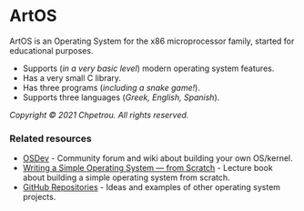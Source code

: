 # ArtOS
ArtOS is an Operating System for the x86 microprocessor family, started for educational purposes.

* Supports (_in a very basic level_) modern operating system features.
* Has a very small C library.
* Has three programs (_including a snake game!_).
* Supports three languages (_Greek, English, Spanish_).


_Copyright © 2021 Chpetrou. All rights reserved._

### Related resources
  - [OSDev](https://wiki.osdev.org/Main_Page) - Community forum and wiki about building your own OS/kernel.
  - [Writing a Simple Operating System —
from Scratch](https://www.cs.bham.ac.uk/~exr/lectures/opsys/10_11/lectures/os-dev.pdf) - Lecture book about building a simple operating system from scratch.
  - [GitHub Repositories](https://github.com/topics/operating-system) - Ideas and examples of other operating system projects.
